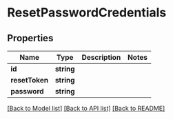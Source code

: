# ResetPasswordCredentials

## Properties
Name | Type | Description | Notes
------------ | ------------- | ------------- | -------------
**id** | **string** |  | 
**resetToken** | **string** |  | 
**password** | **string** |  | 

[[Back to Model list]](../README.md#documentation-for-models) [[Back to API list]](../README.md#documentation-for-api-endpoints) [[Back to README]](../README.md)


